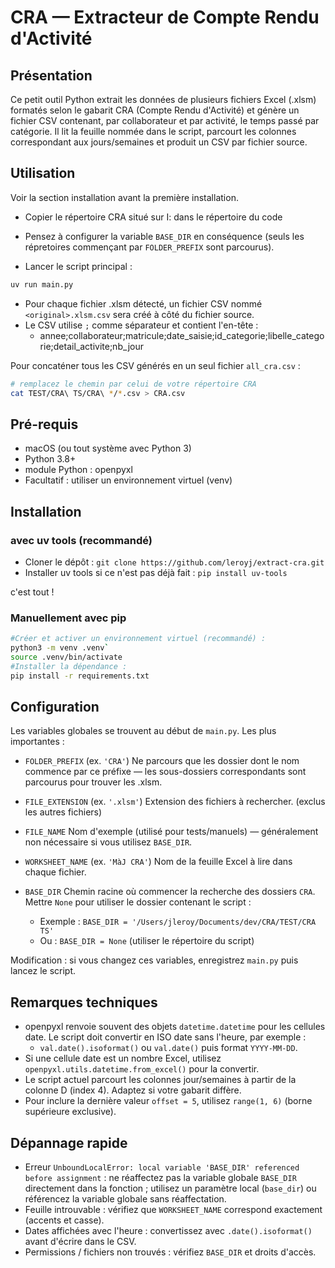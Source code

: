 # CRA — Extracteur de Compte Rendu d'Activité

## Présentation

Ce petit outil Python extrait les données de plusieurs fichiers Excel (.xlsm) formatés selon le gabarit CRA (Compte Rendu d'Activité) et génère un fichier CSV contenant, par collaborateur et par activité, le temps passé par catégorie. Il lit la feuille nommée dans le script, parcourt les colonnes correspondant aux jours/semaines et produit un CSV par fichier source.

## Utilisation

Voir la section installation avant la première installation.

* Copier le répertoire CRA situé sur I: dans le répertoire du code
* Pensez à configurer la variable `BASE_DIR` en conséquence (seuls les répretoires commençant par `FOLDER_PREFIX` sont parcourus).

* Lancer le script principal :

```bash
uv run main.py
```

* Pour chaque fichier .xlsm détecté, un fichier CSV nommé `<original>.xlsm.csv` sera créé à côté du fichier source.
* Le CSV utilise `;` comme séparateur et contient l'en-tête :
  * annee;collaborateur;matricule;date_saisie;id_categorie;libelle_categorie;detail_activite;nb_jour

Pour concaténer tous les CSV générés en un seul fichier `all_cra.csv` :

```bash
# remplacez le chemin par celui de votre répertoire CRA
cat TEST/CRA\ TS/CRA\ */*.csv > CRA.csv
```

## Pré-requis

* macOS (ou tout système avec Python 3)
* Python 3.8+
* module Python : openpyxl
* Facultatif : utiliser un environnement virtuel (venv)

## Installation

### avec uv tools (recommandé)

* Cloner le dépôt : `git clone https://github.com/leroyj/extract-cra.git`
* Installer uv tools si ce n'est pas déjà fait : `pip install uv-tools`

c'est tout !

### Manuellement avec pip

```bash
#Créer et activer un environnement virtuel (recommandé) :
python3 -m venv .venv`
source .venv/bin/activate
#Installer la dépendance :
pip install -r requirements.txt
```

## Configuration

Les variables globales se trouvent au début de `main.py`. Les plus importantes :

* `FOLDER_PREFIX` (ex. `'CRA'`)
  Ne parcours que les dossier dont le nom commence par ce préfixe — les sous-dossiers correspondants sont parcourus pour trouver les .xlsm.

* `FILE_EXTENSION` (ex. `'.xlsm'`)
  Extension des fichiers à rechercher. (exclus les autres fichiers)

* `FILE_NAME`
  Nom d'exemple (utilisé pour tests/manuels) — généralement non nécessaire si vous utilisez `BASE_DIR`.

* `WORKSHEET_NAME` (ex. `'MàJ CRA'`)
  Nom de la feuille Excel à lire dans chaque fichier.

* `BASE_DIR`
  Chemin racine où commencer la recherche des dossiers `CRA`. Mettre `None` pour utiliser le dossier contenant le script :
  * Exemple : `BASE_DIR = '/Users/jleroy/Documents/dev/CRA/TEST/CRA TS'`
  * Ou : `BASE_DIR = None` (utiliser le répertoire du script)

Modification : si vous changez ces variables, enregistrez `main.py` puis lancez le script.

## Remarques techniques

* openpyxl renvoie souvent des objets `datetime.datetime` pour les cellules date. Le script doit convertir en ISO date sans l'heure, par exemple :
  * `val.date().isoformat()` ou `val.date()` puis format `YYYY-MM-DD`.
* Si une cellule date est un nombre Excel, utilisez `openpyxl.utils.datetime.from_excel()` pour la convertir.
* Le script actuel parcourt les colonnes jour/semaines à partir de la colonne D (index 4). Adaptez si votre gabarit diffère.
* Pour inclure la dernière valeur `offset = 5`, utilisez `range(1, 6)` (borne supérieure exclusive).

## Dépannage rapide

* Erreur `UnboundLocalError: local variable 'BASE_DIR' referenced before assignment` : ne réaffectez pas la variable globale `BASE_DIR` directement dans la fonction ; utilisez un paramètre local (`base_dir`) ou référencez la variable globale sans réaffectation.
* Feuille introuvable : vérifiez que `WORKSHEET_NAME` correspond exactement (accents et casse).
* Dates affichées avec l'heure : convertissez avec `.date().isoformat()` avant d'écrire dans le CSV.
* Permissions / fichiers non trouvés : vérifiez `BASE_DIR` et droits d'accès.
